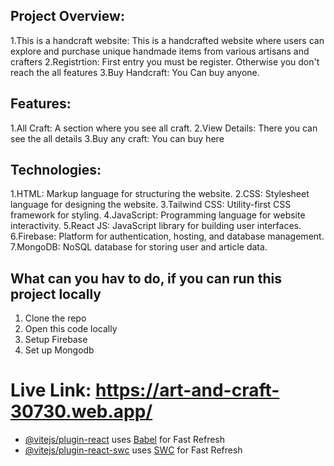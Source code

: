 
## Project Overview:
1.This is a handcraft website: This is a handcrafted website where users can explore and purchase unique handmade items from various artisans and crafters
2.Registrtion: First entry you must be register. Otherwise you don't reach the all features
3.Buy Handcraft: You Can buy anyone.

## Features:
1.All Craft: A section where you see all craft.
2.View Details: There you can see the all details
3.Buy any craft: You can buy here

## Technologies:
1.HTML: Markup language for structuring the website.
2.CSS: Stylesheet language for designing the website.
3.Tailwind CSS: Utility-first CSS framework for styling.
4.JavaScript: Programming language for website interactivity.
5.React JS: JavaScript library for building user interfaces.
6.Firebase: Platform for authentication, hosting, and database management.
7.MongoDB: NoSQL database for storing user and article data.

## What can you hav to do, if you can run this project locally
1. Clone the repo
2. Open this code locally
3. Setup Firebase
4. Set up Mongodb


# Live Link: https://art-and-craft-30730.web.app/

- [@vitejs/plugin-react](https://github.com/vitejs/vite-plugin-react/blob/main/packages/plugin-react/README.md) uses [Babel](https://babeljs.io/) for Fast Refresh
- [@vitejs/plugin-react-swc](https://github.com/vitejs/vite-plugin-react-swc) uses [SWC](https://swc.rs/) for Fast Refresh
